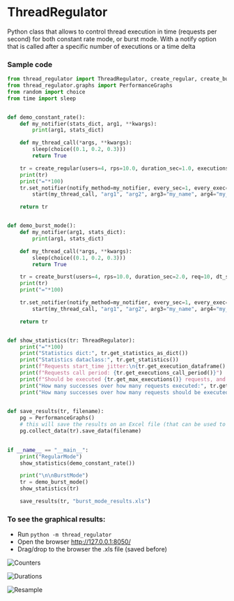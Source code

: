 # ThreadRegulator
Python class that allows to control thread execution in time (requests per second) for both constant rate mode, or burst mode. With a notify option that is called after a specific number of executions or a time delta


### Sample code
```python
from thread_regulator import ThreadRegulator, create_regular, create_burst
from thread_regulator.graphs import PerformanceGraphs
from random import choice
from time import sleep


def demo_constant_rate():
    def my_notifier(stats_dict, arg1, **kwargs):
        print(arg1, stats_dict)

    def my_thread_call(*args, **kwargs):
        sleep(choice((0.1, 0.2, 0.3)))
        return True

    tr = create_regular(users=4, rps=10.0, duration_sec=1.0, executions=15)
    print(tr)
    print("="*100)
    tr.set_notifier(notify_method=my_notifier, every_sec=1, every_exec=8, notify_method_args=("notify_example_arg_1", )).\
        start(my_thread_call, "arg1", "arg2", arg3="my_name", arg4="my_demo")

    return tr


def demo_burst_mode():
    def my_notifier(arg1, stats_dict):
        print(arg1, stats_dict)

    def my_thread_call(*args, **kwargs):
        sleep(choice((0.1, 0.2, 0.3)))
        return True

    tr = create_burst(users=4, rps=10.0, duration_sec=2.0, req=10, dt_sec=0.5, executions=20)
    print(tr)
    print("="*100)

    tr.set_notifier(notify_method=my_notifier, every_sec=1, every_exec=8, notify_method_args=("notify_example_arg_1", )). \
        start(my_thread_call, "arg1", "arg2", arg3="my_name", arg4="my_demo")

    return tr


def show_statistics(tr: ThreadRegulator):
    print("="*100)
    print("Statistics dict:", tr.get_statistics_as_dict())
    print("Statistics dataclass:", tr.get_statistics())
    print(f"Requests start_time jitter:\n{tr.get_execution_dataframe().start_ts.diff().describe()}")
    print(f"Requests call period: {tr.get_executions_call_period()}")
    print(f"Should be executed {tr.get_max_executions()} requests, and {tr.get_executions_started()} were executed, and {tr.get_executions_completed()} completed, and {tr.get_executions_missing()} missing.", )
    print("How many successes over how many requests executed:", tr.get_success_ratio())
    print("How many successes over how many requests should be executed:", tr.get_success_ratio_overall())

    
def save_results(tr, filename):
    pg = PerformanceGraphs()
    # this will save the results on an Excel file (that can be used to plot graphs as explained on last bullet)
    pg.collect_data(tr).save_data(filename)
    

if __name__ == "__main__":
    print("RegularMode")
    show_statistics(demo_constant_rate())

    print("\n\nBurstMode")
    tr = demo_burst_mode()
    show_statistics(tr)

    save_results(tr, "burst_mode_results.xls")
```


### To see the graphical results:
* Run `python -m thread_regulator`
* Open the browser http://127.0.0.1:8050/
* Drag/drop to the browser the .xls file (saved before)


![Counters](https://github.com/pjn2work/thread_regulator/tree/master/sample_images/1intro.jpg "Counters graphs")

![Durations](https://github.com/pjn2work/thread_regulator/tree/master/sample_images/2durations.jpg "Durations graphs")

![Resample](https://github.com/pjn2work/thread_regulator/tree/master/sample_images/3resample.jpg "Resample graphs")